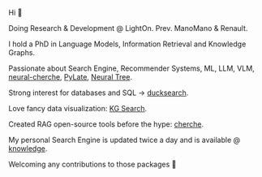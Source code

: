 Hi 👋

Doing Research & Development @ LightOn. Prev. ManoMano & Renault.

I hold a PhD in Language Models, Information Retrieval and Knowledge Graphs.

Passionate about Search Engine, Recommender Systems, ML, LLM, VLM, [neural-cherche](https://github.com/raphaelsty/neural-cherche), [PyLate](https://github.com/lightonai/pylate), [Neural Tree](https://github.com/raphaelsty/neural-tree).

Strong interest for databases and SQL -> [ducksearch](https://github.com/lightonai/ducksearch).

Love fancy data visualization: [KG Search](https://github.com/raphaelsty/kgsearch).

Created RAG open-source tools before the hype: [cherche](https://github.com/raphaelsty/cherche).

My personal Search Engine is updated twice a day and is available @ [knowledge](https://raphaelsty.github.io/knowledge). 

Welcoming any contributions to those packages 🤗
